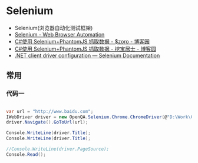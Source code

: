# Selenium

- Selenium(浏览器自动化测试框架)
- [Selenium - Web Browser Automation](https://www.seleniumhq.org/)
- [C#使用 Selenium+PhantomJS 抓取数据 - \$zoro - 博客园](https://www.cnblogs.com/zoro-zero/p/9028809.html)
- [C#使用 Selenium+PhantomJS 抓取数据 - 挖宝居士 - 博客园](https://www.cnblogs.com/endlock/p/6423613.html)
- [.NET client driver configuration &mdash; Selenium Documentation](https://www.seleniumhq.org/docs/appendix_installing_dotnet_driver_client.jsp)

## 常用

### 代码一

```c#

var url = "http://www.baidu.com";
IWebDriver driver = new OpenQA.Selenium.Chrome.ChromeDriver(@"D:\Work\Github\Lib\Selenium\ChromeDriver\ChromeDriver 75.0.3770.140");
driver.Navigate().GoToUrl(url);

Console.WriteLine(driver.Title);
Console.WriteLine(driver.Title);

//Console.WriteLine(driver.PageSource);
Console.Read();
```
